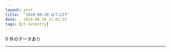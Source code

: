 ```yaml
---
layout: post
title:  "2018-08-20 はてぶIT"
date:   2018-08-20 21:01:12
tags: [it-hotentry]
---
```

0 件のデータあり

<hr>
